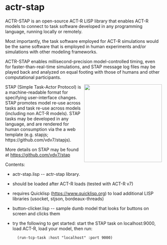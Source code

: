 # actr-stap

ACTR-STAP is an open-source ACT-R LISP library that enables ACT-R models to connect to task software developed in any programming language, running locally or remotely. 

Most importantly, the task software employed for ACT-R simulations would be the same software that is employed in human experiments and/or simulations with other modeling frameworks.

ACTR-STAP enables millisecond-precision model-controlled timing, even for faster-than-real-time simulations, and STAP message log files may be played back and analyzed on equal footing with those of humans and other computational participants. 

<img src="https://raw.githubusercontent.com/vdv7/stap/master/pres/stap-icon.png" width=250 align=right>
STAP (Simple Task-Actor Protocol) is a machine-readable format for specifying user-interface changes. 
STAP promotes model re-use across tasks and task re-use across models (including non ACT-R models).
STAP tasks may be developed in any language, and are rendered for human consumption via the a web template (e.g. stapjs; https://github.com/vdv7/stapjs).

More details on STAP may be found at https://github.com/vdv7/stap

Contents:

* actr-stap.lisp -- actr-stap library.

 * should be loaded after ACT-R loads (tested with ACT-R v7)

 * requires Quicklisp (https://www.quicklisp.org) to load additional LISP libraries (usocket, stjson, bordeaux-threads)

* button-clicker.lisp -- sample dumb model that looks for buttons on screen and clicks them

 * try the following to get started: start the STAP task on localhost:9000, load ACT-R, load your model, then run:

         (run-tcp-task :host "localhost" :port 9000)
